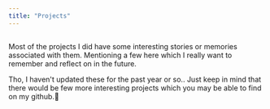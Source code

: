 ```yaml
---
title: "Projects"
---
```


## <!-- note: _index.md is the content which will be taken by list templates in folders and then shown at the top just before  a list template -->

Most of the projects I did have some interesting stories or memories associated with them. Mentioning a few here which I really want to remember and reflect on in the future.

Tho, I haven't updated these for the past year or so.. Just keep in mind that there would be few more interesting projects which you may be able to find on my github.🙂

